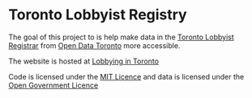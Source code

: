 # Toronto Lobbyist Registry

The goal of this project to is help make data in the [Toronto Lobbyist Registrar](https://www.toronto.ca/city-government/accountability-operations-customer-service/accountability-officers/lobbyist-registrar/) from [Open Data Toronto](https://open.toronto.ca/dataset/lobbyist-registry/) more accessible.

The website is hosted at [Lobbying in Toronto](https://lobbyingintoronto.ca/)

Code is licensed under the [MIT Licence](/LICENSE) and data is licensed under the [Open Government Licence](https://open.toronto.ca/open-data-license/)